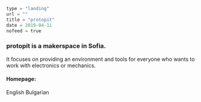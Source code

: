 ```meta
type = "landing"
url = ""
title = "protopit"
date = 2019-04-11
nofeed = true
```
### protopit is a makerspace in Sofia.

It focuses on providing an environment and tools for everyone who wants
to work with electronics or mechanics.

#### Homepage:
<l name="home:en" class="icon icon_lang_en">English</l>
<l name="home:bg" class="icon icon_lang_bg">Bulgarian</l>
